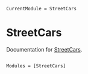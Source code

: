 ```@meta
CurrentModule = StreetCars
```

# StreetCars

Documentation for [StreetCars](https://github.com/zakzo1212/StreetCars.jl).

```@index
```

```@autodocs
Modules = [StreetCars]
```
